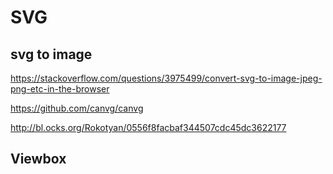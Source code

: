 # SVG

## svg to image

https://stackoverflow.com/questions/3975499/convert-svg-to-image-jpeg-png-etc-in-the-browser

https://github.com/canvg/canvg

http://bl.ocks.org/Rokotyan/0556f8facbaf344507cdc45dc3622177

## Viewbox